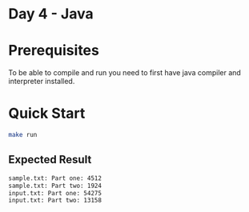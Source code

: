 # Day 4 - Java

# Prerequisites

To be able to compile and run you need to first have java compiler and interpreter installed.

# Quick Start

```bash
make run
```

## Expected Result

```txt
sample.txt: Part one: 4512
sample.txt: Part two: 1924
input.txt: Part one: 54275
input.txt: Part two: 13158
```